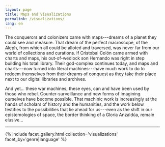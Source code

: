 ```yaml
---
layout: page
title: Maps and Visualizations
permalink: /visualizations/
lang: en
---
```


The conquerors and colonizers came with maps---dreams of a planet they could see and measure. That dream of the perfect macroscope, of the Aleph, from which all could be alloted and traversed, was never far from our world of collections and curations. If Cristobal Colón came armed with charts and maps, his out-of-wedlock son Hernando was right in step building his total library. Their god-complex continues today, and maps and charts---now turned into literal machines---have much work to do to redeem themselves from their dreams of conquest as they take their place next to our digital libraries and archives. 

And yet... these war machines, these eyes, can and have been used by those who rebel. Counter-surveillance and new forms of imagining ourselves have become possible. That machinic work is increasingly at the hands of scholars of history and the humanities, and the work below testifies to the possibilities that lie ahead for us---even as the shift in our epistemologies of space, the border thinking of a Gloria Anzaldúa, remain elusive...

---

{% include facet_gallery.html collection='visualizations' facet_by='genre|language' %}